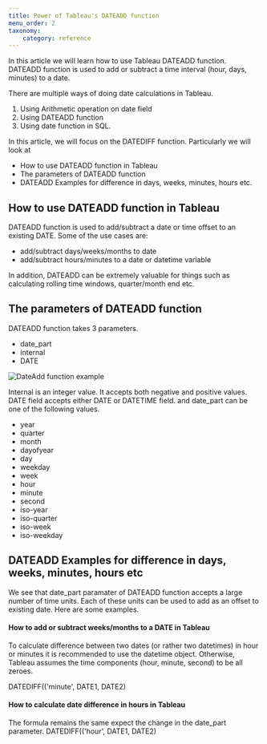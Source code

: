 ```yaml
---
title: Power of Tableau's DATEADD function
menu_order: 2
taxonomy:
    category: reference
---
```


In this article we will learn how to use Tableau DATEADD function.  DATEADD function is used to add or subtract a time interval (hour, days, minutes) to a date. 

There are multiple ways of doing date calculations in Tableau.

1. Using Arithmetic operation on date field
2. Using DATEADD function 
3. Using date function in SQL.   

In this article, we will focus on the DATEDIFF function. Particularly we will look at

- How to use DATEADD function in Tableau
- The parameters of DATEADD function
- DATEADD Examples for difference in days, weeks, minutes, hours etc.

## How to use DATEADD function in Tableau
DATEADD function is used to add/subtract a date or time offset to an existing DATE. Some of the use cases are:
- add/subtract days/weeks/months to date
- add/subtract hours/minutes to a date or datetime variable

In addition, DATEADD can be extremely valuable for things such as calculating rolling time windows, quarter/month end etc.
## The parameters of DATEADD function
DATEADD function takes 3 parameters.
- date_part
- internal
- DATE 

![DateAdd function example](https://s3.us-east-1.amazonaws.com/cdn.mycontent.top/localcdn/dateadd-function-example.png)

Internal is an integer value. It accepts both negative and positive values. DATE field accepts either DATE or DATETIME field. and date_part can be one of the following values.

- year
- quarter
- month
- dayofyear
- day
- weekday
- week
- hour
- minute
- second
- iso-year
- iso-quarter
- iso-week
- iso-weekday

## DATEADD Examples for difference in days, weeks, minutes, hours etc
We see that date\_part paramater of DATEADD function accepts a large number of time units. Each of these units can be used to add as an offset to existing date. Here are some examples.

#### How to add or subtract weeks/months to a DATE in Tableau

To calculate difference between two dates (or rather two datetimes) in hour or minutes it is recommended to use the datetime object. Otherwise, Tableau assumes the time components (hour, minute, second) to be all zeroes.

DATEDIFF(('minute', DATE1, DATE2)

#### How to calculate date difference in hours in Tableau
The formula remains the same expect the change in the date\_part parameter.
DATEDIFF(('hour', DATE1, DATE2)




